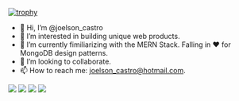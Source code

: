 [![trophy](https://github-profile-trophy.vercel.app/?username=joelsoncastro)](https://github.com/ryo-ma/github-profile-trophy)


- 👋 Hi, I’m @joelson_castro
- 👀 I’m interested in building unique web products.
- 🌱 I’m currently fimiliarizing with the MERN Stack. Falling in ❤️  for MongoDB design patterns.
- 💞️ I’m looking to collaborate.
- 📫 How to reach me: joelson_castro@hotmail.com.

<!---
joelsoncastro/joelsoncastro is a ✨ special ✨ repository because its `README.md` (this file) appears on your GitHub profile.
You can click the Preview link to take a look at your changes.
--->



![](https://github-profile-summary-cards.vercel.app/api/cards/profile-details?username=joelsoncastro)
![](https://github-profile-summary-cards.vercel.app/api/cards/repos-per-language?username=joelsoncastro)
![](https://github-profile-summary-cards.vercel.app/api/cards/most-commit-language?username=joelsoncastro)
![](https://github-profile-summary-cards.vercel.app/api/cards/stats?username=joelsoncastro)
